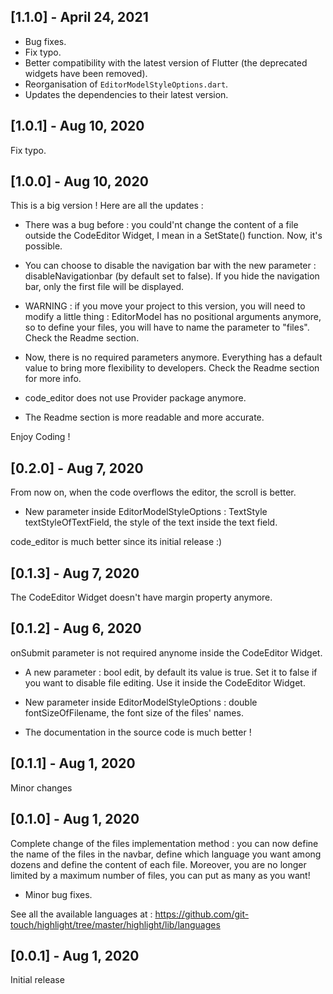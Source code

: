 ## [1.1.0] - April 24, 2021

+ Bug fixes.
+ Fix typo.
+ Better compatibility with the latest version of Flutter (the deprecated widgets have been removed).
+ Reorganisation of `EditorModelStyleOptions.dart`.
+ Updates the dependencies to their latest version.

## [1.0.1] - Aug 10, 2020

Fix typo.

## [1.0.0] - Aug 10, 2020

This is a big version !
Here are all the updates : 

+ There was a bug before : you could'nt change the content of a file outside the CodeEditor Widget, I mean in a SetState() function. Now, it's possible.

+ You can choose to disable the navigation bar with the new parameter : disableNavigationbar (by default set to false). If you hide the navigation bar, only the first file will be displayed.

+ WARNING : if you move your project to this version, you will need to modify a little thing : EditorModel has no positional arguments anymore, so to define your files, you will have to name the parameter to "files". Check the Readme section.

+ Now, there is no required parameters anymore. Everything has a default value to bring more flexibility to developers. Check the Readme section for more info.

+ code_editor does not use Provider package anymore.

+ The Readme section is more readable and more accurate.

Enjoy Coding !

## [0.2.0] - Aug 7, 2020

From now on, when the code overflows the editor, the scroll is better.

+ New parameter inside EditorModelStyleOptions : TextStyle textStyleOfTextField, the style of the text inside the text field.

code_editor is much better since its initial release :)

## [0.1.3] - Aug 7, 2020

The CodeEditor Widget doesn't have margin property anymore.

## [0.1.2] - Aug 6, 2020

onSubmit parameter is not required anynome inside the CodeEditor Widget.

+ A new parameter : bool edit, by default its value is true. Set it to false if you want to disable file editing. Use it inside the CodeEditor Widget.

+ New parameter inside EditorModelStyleOptions : double fontSizeOfFilename, the font size of the files' names.

+ The documentation in the source code is much better !

## [0.1.1] - Aug 1, 2020

Minor changes

## [0.1.0] - Aug 1, 2020

Complete change of the files implementation method : you can now define the name of the files in the navbar, define which language you want among dozens and define the content of each file. Moreover, you are no longer limited by a maximum number of files, you can put as many as you want!

+ Minor bug fixes.

See all the available languages at :
https://github.com/git-touch/highlight/tree/master/highlight/lib/languages

## [0.0.1] - Aug 1, 2020

Initial release

